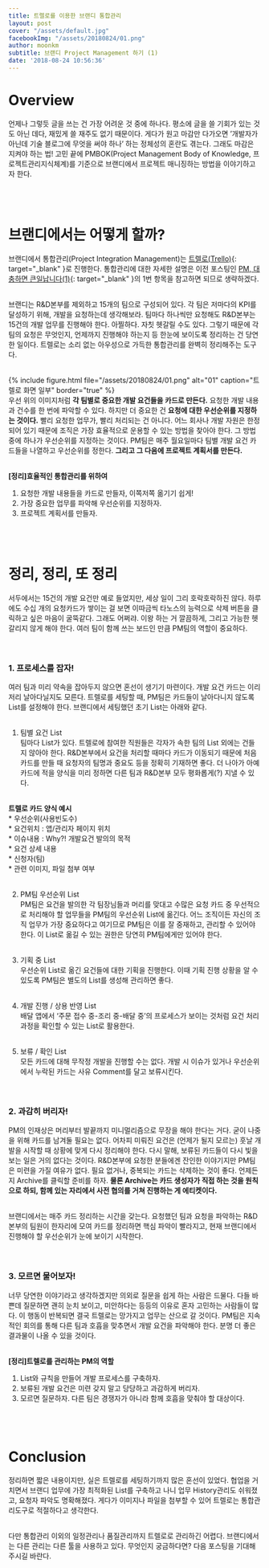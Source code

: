 ```yaml
---
title: 트렐로를 이용한 브랜디 통합관리
layout: post
cover: "/assets/default.jpg"
facebookImg: "/assets/20180824/01.png"
author: moonkm
subtitle: 브랜디 Project Management 하기 (1)
date: '2018-08-24 10:56:36'
---
```


# Overview
언제나 그렇듯 글을 쓰는 건 가장 어려운 것 중에 하나다. 평소에 글을 쓸 기회가 있는 것도 아닌 데다, 재밌게 쓸 재주도 없기 때문이다. 게다가 원고 마감만 다가오면 ’개발자가 아닌데 기술 블로그에 무엇을 써야 하나’ 하는 정체성의 혼란도 겪는다. 그래도 마감은 지켜야 하는 법! 고민 끝에 PMBOK(Project Management Body of Knowledge, 프로젝트관리지식체계)를 기준으로 브랜디에서 프로젝트 매니징하는 방법을 이야기하고자 한다. <br><br><br><br>
 


# 브랜디에서는 어떻게 할까?
브랜디에서 통합관리(Project Integration Management)는 [트렐로(Trello)](http://trello.com){: target="_blank" }로 진행한다. 통합관리에 대한 자세한 설명은 이전 포스팅인 [PM, 대충하면 큰일납니다(1)](http://labs.brandi.co.kr/2018/01/18/moonkm.html){: target="_blank" }의 1번 항목을 참고하면 되므로 생략하겠다. <br><br>

브랜디는 R&D본부를 제외하고 15개의 팀으로 구성되어 있다. 각 팀은 저마다의 KPI를 달성하기 위해, 개발을 요청하는데 생각해보라. 팀마다 하나씩만 요청해도 R&D본부는 15건의 개발 업무를 진행해야 한다. 아찔하다. 자칫 헷갈릴 수도 있다. 그렇기 때문에 각 팀의 요청은 무엇인지, 언제까지 진행해야 하는지 등 한눈에 보이도록 정리하는 건 당연한 일이다. 트렐로는 소리 없는 아우성으로 가득한 통합관리를 완벽히 정리해주는 도구다. <br><br>

{% include figure.html file="/assets/20180824/01.png" alt="01" caption="트렐로 화면 일부" border="true" %} 
<br>
우선 위의 이미지처럼 **각 팀별로 중요한 개발 요건들을 카드로 만든다.** 요청한 개발 내용과 건수를 한 번에 파악할 수 있다. 하지만 더 중요한 건 **요청에 대한 우선순위를 지정하는 것이다.** 빨리 요청한 업무가, 빨리 처리되는 건 아니다. 어느 회사나 개발 자원은 한정되어 있기 때문에 조직은 가장 효율적으로 운용할 수 있는 방법을 찾아야 한다. 그 방법 중에 하나가 우선순위를 지정하는 것이다. PM팀은 매주 월요일마다 팀별 개발 요건 카드들을 나열하고 우선순위를 정한다. **그리고 그 다음에 프로젝트 계획서를 만든다.**<br><br>

**[정리]효율적인 통합관리를 위하여**<br>
1) 요청한 개발 내용들을 카드로 만들자, 이쪽저쪽 옮기기 쉽게!<br>
2) 가장 중요한 업무를 파악해 우선순위를 지정하자.<br>
3) 프로젝트 계획서를 만들자.<br><br><br><br>



# 정리, 정리, 또 정리
서두에서는 15건의 개발 요건만 예로 들었지만, 세상 일이 그리 호락호락하진 않다. 하루에도 수십 개의 요청카드가 쌓이는 걸 보면 이따금씩 타노스의 능력으로 삭제 버튼을 클릭하고 싶은 마음이 굴뚝같다. 그래도 어쩌랴. 이왕 하는 거 깔끔하게, 그리고 가능한 헷갈리지 않게 해야 한다. 여러 팀이 함께 쓰는 보드인 만큼 PM팀의 역할이 중요하다.<br><br><br>


### 1. 프로세스를 잡자!
여러 팀과 미리 약속을 잡아두지 않으면 혼선이 생기기 마련이다. 개발 요건 카드는 이리저리 날아다닐지도 모른다. 트렐로를 세팅할 때, PM팀은 카드들이 날아다니지 않도록 List를 설정해야 한다. 브랜디에서 세팅했던 초기 List는 아래와 같다.<br><br>

1) 팀별 요건 List<br>
팀마다 List가 있다. 트렐로에 참여한 직원들은 각자가 속한 팀의 List 외에는 건들지 않아야 한다. R&D본부에서 요건을 처리할 때마다 카드가 이동되기 때문에 처음 카드를 만들 때 요청자의 팀명과 중요도 등을 정확히 기재하면 좋다. 더 나아가 아예 카드에 적을 양식을 미리 정하면 다른 팀과 R&D본부 모두 평화롭게(?) 지낼 수 있다. <br><br>

**트렐로 카드 양식 예시**<br>
	* 우선순위(사용빈도수)<br>
	* 요건위치 : 앱/관리자 페이지 위치<br>
	* 이슈내용 : Why?! 개발요건 발의의 목적<br>
	* 요건 상세 내용<br>
	* 신청자(팀)<br>
	* 관련 이미지, 파일 첨부 여부<br><br>


2) PM팀 우선순위 List<br>
PM팀은 요건을 발의한 각 팀장님들과 머리를 맞대고 수많은 요청 카드 중 우선적으로 처리해야 할 업무들을 PM팀의 우선순위 List에 옮긴다. 어느 조직이든 자신의 조직 업무가 가장 중요하다고 여기므로 PM팀은 이를 잘 중재하고, 관리할 수 있어야 한다. 이 List로 옮길 수 있는 권한은 당연히 PM팀에게만 있어야 한다.<br><br>

3) 기획 중 List<br>
우선순위 List로 옮긴 요건들에 대한 기획을 진행한다. 이때 기획 진행 상황을 알 수 있도록 PM팀은 별도의 List를 생성해 관리하면 좋다. <br><br>

4) 개발 진행 / 상용 반영 List<br>
배달 앱에서 ‘주문 접수 중-조리 중-배달 중’의 프로세스가 보이는 것처럼 요건 처리 과정을 확인할 수 있는 List로 활용한다. <br><br>

5) 보류 / 확인 List  <br>
모든 카드에 대해 무작정 개발을 진행할 수는 없다. 개발 시 이슈가 있거나 우선순위에서 누락된 카드는 사유 Comment를 달고 보류시킨다.<br><br><br>


### 2. 과감히 버리자!
PM의 인재상은 머리부터 발끝까지 미니멀리즘으로 무장을 해야 한다는 거다. 굳이 나중을 위해 카드를 남겨둘 필요는 없다. 어차피 미뤄진 요건은 (언제가 될지 모르는) 훗날 개발을 시작할 때 상황에 맞게 다시 정리해야 한다. 다시 말해, 보류된 카드들이 다시 빛을 보는 일은 거의 없다는 것이다. R&D본부에 요청한 분들에겐 잔인한 이야기지만 PM팀은 미련을 가질 여유가 없다. 필요 없거나, 중복되는 카드는 삭제하는 것이 좋다. 언제든지 Archive를 클릭할 준비를 하자. **물론 Archive는 카드 생성자가 직접 하는 것을 원칙으로 하되, 함께 있는 자리에서 사전 협의를 거쳐 진행하는 게 에티켓이다.**<br><br>

브랜디에서는 매주 카드 정리하는 시간을 갖는다. 요청했던 팀과 요청을 파악하는 R&D본부의 팀원이 한자리에 모여 카드를 정리하면 핵심 파악이 빨라지고, 현재 브랜디에서 진행해야 할 우선순위가 눈에 보이기 시작한다. <br><br><br>


### 3. 모르면 물어보자!
너무 당연한 이야기라고 생각하겠지만 의외로 질문을 쉽게 하는 사람은 드물다. 다들 바쁜데 질문하면 괜히 눈치 보이고, 미안하다는 등등의 이유로 혼자 고민하는 사람들이 많다. 이 행동이 반복되면 결국 트렐로는 망가지고 업무는 산으로 갈 것이다. PM팀은 지속적인 회의를 통해 다른 팀과 호흡을 맞추면서 개발 요건을 파악해야 한다. 분명 더 좋은 결과물이 나올 수 있을 것이다.<br><br>

**[정리]트렐로를 관리하는 PM의 역할**<br>
1) List와 규칙을 만들어 개발 프로세스를 구축하자.<br>
2) 보류된 개발 요건은 미련 갖지 말고 당당하고 과감하게 버리자.<br>
3) 모르면 질문하자. 다른 팀은 경쟁자가 아니라 함께 호흡을 맞춰야 할 대상이다.<br><br><br><br>


# Conclusion
정리하면 짧은 내용이지만, 실은 트렐로를 세팅하기까지 많은 혼선이 있었다. 협업을 거치면서 브랜디 업무에 가장 최적화된 List를 구축하고 나니 업무 History관리도 쉬워졌고, 요청자 파악도 명확해졌다. 게다가 이미지나 파일을 첨부할 수 있어 트렐로는 통합관리도구로 적절하다고 생각한다.<br><br>

다만 통합관리 이외의 일정관리나 품질관리까지 트렐로로 관리하긴 어렵다. 브랜디에서는 다른 관리는 다른 툴을 사용하고 있다. 무엇인지 궁금하다면? 다음 포스팅을 기대해주시길 바란다.<br><br>